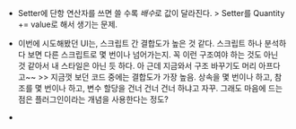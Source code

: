 - Setter에 단항 연산자를 쓰면 쓸 수록 *배수*로 값이 달라진다. > Setter를 Quantity += value로 해서 생기는 문제.

- 이번에 시도해봤던 UI는, 스크립트 간 결합도가 높은 것 같다. 스크립트 하나 분석하다 보면 다른 스크립트로 몇 번이나 넘어가는지. 꼭 이런 구조여야 하는 것도 아닌 것 같아서 내 스타일은 아닌 듯 하다. 아 근데 지금와서 구조 바꾸기도 머리 아프다고~~ >> 지금껏 보던 코드 중에는 결합도가 가장 높음. 상속을 몇 번이나 하고, 참조를 몇 번이나 하고, 변수 할당을 건너 건너 건너 하냐고 자꾸. 그래도 마음에 드는 점은 플러그인이라는 개념을 사용한다는 정도?

- 